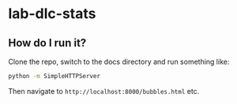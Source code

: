 # lab-dlc-stats

## How do I run it?
Clone the repo, switch to the docs directory and run something like:
```bash
python -m SimpleHTTPServer
```
Then navigate to `http://localhost:8000/bubbles.html` etc.